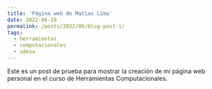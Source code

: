 ```yaml
---
title: 'Página web de Matías Lima'
date: 2022-06-28
permalink: /posts/2022/06/blog-post-1/
tags:
  - herramientas
  - computacionales
  - udesa
---
```


Este es un post de prueba para mostrar la creación de mi página web personal en el curso de Herramientas Computacionales.
